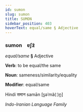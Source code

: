 ```yaml
---
id: sumon
slug: sumon
title: SUMON
sidebar_position: 403
hoverText: equal/same § Adjective
---
```


### sumon&emsp;<span kind="abugida">ɐʃƶ̃</span>

*equal/same* **§** Adjective

**Verb**: to be equal/the same

**Noun**: sameness/similarity/equality

**Modifier**: equal/same

Hindi समान samān [s̪əˈmã(ː)n̪]

*Indo-Iranian Language Family*